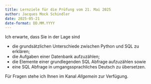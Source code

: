 ```yaml
---
title: Lernziele für die Prüfung vom 21. Mai 2025
author: Jacques Mock Schindler
date: 2025-05-21
date-format: DD.MM.YYYY
---
```


Ich erwarte, dass Sie in der Lage sind

* die grundsätzlichen Unterschiede zwischen Python und SQL zu erklären;
* die Aufgaben einer Datenbank aufzuzählen;
* die Elemente einer grundlegenden SQL Abfrage aufzuzählen sowie
* eine SQL Abfrage in umgangssprachliches Deutsch zu übersetzen.

Für Fragen stehe ich Ihnen im Kanal *Allgemein* zur Verfügung.